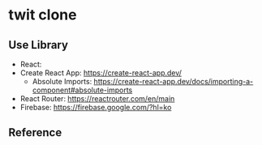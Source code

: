# twit clone

## Use Library
- React:
- Create React App: https://create-react-app.dev/
  - Absolute Imports: https://create-react-app.dev/docs/importing-a-component#absolute-imports
- React Router: https://reactrouter.com/en/main
- Firebase: https://firebase.google.com/?hl=ko


## Reference
